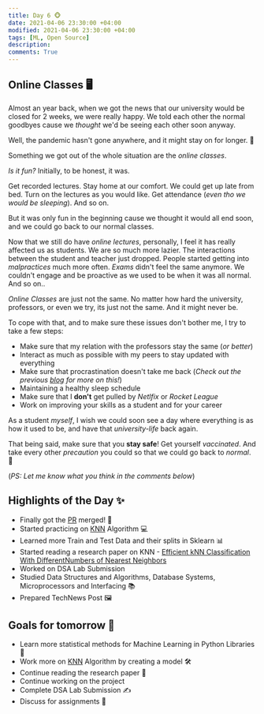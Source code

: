 ```yaml
---
title: Day 6 🐵
date: 2021-04-06 23:30:00 +04:00
modified: 2021-04-06 23:30:00 +04:00
tags: [ML, Open Source]
description: 
comments: True
---
```


## Online Classes 🖥

Almost an year back, when we got the news that our university would be closed for 2 weeks, we were really happy. We told each other the normal goodbyes cause we *thought* we'd be seeing each other soon anyway. 

Well, the pandemic hasn't gone anywhere, and it might stay on for longer. 🙁

Something we got out of the whole situation are the *online classes*. 

*Is it fun?* Initially, to be honest, it was. 

Get recorded lectures. Stay home at our comfort. We could get up late from bed. Turn on the lectures as you would like. Get attendance (*even tho we would be sleeping*). And so on. 

But it was only fun in the beginning cause we thought it would all end soon, and we could go back to our normal classes. 

Now that we still do have *online lectures*, personally, I feel it has really affected us as students. We are so much more lazier. The interactions between the student and teacher just dropped. People started getting into *malpractices* much more often. *Exams* didn't feel the same anymore. We couldn't engage and be proactive as we used to be when it was all normal. And so on..

*Online Classes* are just not the same. No matter how hard the university, professors, or even we try, its just not the same. And it might never be. 

To cope with that, and to make sure these issues don't bother me, I try to take a few steps:

- Make sure that my relation with the professors stay the same (*or better*)
- Interact as much as possible with my peers to stay updated with everything
- Make sure that procrastination doesn't take me back (*Check out the previous [blog](https://abxhr-learning.vercel.app/Day-5/) for more on this!*)
- Maintaining a healthy sleep schedule
- Make sure that I **don't** get pulled by *Netlfix* or *Rocket League*
- Work on improving your skills as a student and for your career

As a student *myself*, I wish we could soon see a day where everything is as how it used to be, and have that *university-life* back again. 

That being said, make sure that you **stay safe**! Get yourself *vaccinated*. And take every other *precaution* you could so that we could go back to *normal*. 🙌

(*PS: Let me know what you think in the comments below*)

## Highlights of the Day ✨
- Finally got the [PR](https://github.com/TesseractCoding/NeoAlgo/pull/4925) merged! 🎉
- Started practicing on [KNN](https://en.wikipedia.org/wiki/K-nearest_neighbors_algorithm) Algorithm 💻
- Learned more Train and Test Data and their splits in Sklearn 📊
- Started reading a research paper on KNN - [Efficient kNN Classification With DifferentNumbers of Nearest Neighbors](https://ieeexplore.ieee.org/stamp/stamp.jsp?tp=&arnumber=7898482)
- Worked on DSA Lab Submission
- Studied Data Structures and Algorithms, Database Systems, Microprocessors and Interfacing 📚
- Prepared TechNews Post 🖼

## Goals for tomorrow 📝
- Learn more statistical methods for Machine Learning in Python Libraries 🐍
- Work more on [KNN](https://en.wikipedia.org/wiki/K-nearest_neighbors_algorithm) Algorithm by creating a model 🛠
- Continue reading the research paper 📄
- Continue working on the project 
- Complete DSA Lab Submission ✍️
- Discuss for assignments 💭
